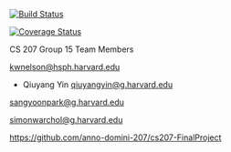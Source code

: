 [![Build Status](https://travis-ci.org/anno-domini-207/cs207-FinalProject.svg?branch=master)](https://travis-ci.org/anno-domini-207/cs207-FinalProject.svg?branch=master)

[![Coverage Status](https://codecov.io/gh/anno-domini-207/cs207-FinalProject/branch/master/graph/badge.svg)](https://codecov.io/gh/anno-domini-207/cs207-FinalProject)

CS 207 Group 15
Team Members

kwnelson@hsph.harvard.edu

- Qiuyang Yin qiuyangyin@g.harvard.edu

sangyoonpark@g.harvard.edu

simonwarchol@g.harvard.edu

https://github.com/anno-domini-207/cs207-FinalProject



